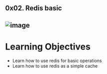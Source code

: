 ## 0x02. Redis basic
![image](https://github.com/user-attachments/assets/bf0a498c-6e26-49c6-898d-e464cf9beddd)
---
# Learning Objectives
* Learn how to use redis for basic operations
* Learn how to use redis as a simple cache
